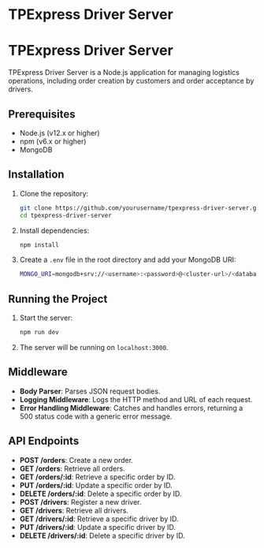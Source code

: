 # TPExpress Driver Server
# TPExpress Driver Server

TPExpress Driver Server is a Node.js application for managing logistics operations, including order creation by customers and order acceptance by drivers.

## Prerequisites

- Node.js (v12.x or higher)
- npm (v6.x or higher)
- MongoDB

## Installation

1. Clone the repository:
   ```sh
   git clone https://github.com/yourusername/tpexpress-driver-server.git
   cd tpexpress-driver-server
   ```
2. Install dependencies:
   ```sh
   npm install
   ```
3. Create a `.env` file in the root directory and add your MongoDB URI:
   ```sh
   MONGO_URI=mongodb+srv://<username>:<password>@<cluster-url>/<database>?retryWrites=true&w=majority
   ```

## Running the Project

1. Start the server:
   ```sh
   npm run dev
   ```
2. The server will be running on `localhost:3000`.

## Middleware

- **Body Parser**: Parses JSON request bodies.
- **Logging Middleware**: Logs the HTTP method and URL of each request.
- **Error Handling Middleware**: Catches and handles errors, returning a 500 status code with a generic error message.

## API Endpoints

- **POST /orders**: Create a new order.
- **GET /orders**: Retrieve all orders.
- **GET /orders/:id**: Retrieve a specific order by ID.
- **PUT /orders/:id**: Update a specific order by ID.
- **DELETE /orders/:id**: Delete a specific order by ID.
- **POST /drivers**: Register a new driver.
- **GET /drivers**: Retrieve all drivers.
- **GET /drivers/:id**: Retrieve a specific driver by ID.
- **PUT /drivers/:id**: Update a specific driver by ID.
- **DELETE /drivers/:id**: Delete a specific driver by ID.
